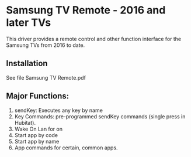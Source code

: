 # Samsung TV Remote - 2016 and later TVs


This driver provides a remote control and other function interface for the Samsung TVs from 2016 to date.

## Installation
See file Samsung TV Remote.pdf

## Major Functions:
1.  sendKey: Executes any key by name
2.  Key Commands:  pre-programmed sendKey commands (single press in Hubitat).
3.  Wake On Lan for on
4.  Start app by code
5.  Start app by name
6.  App commands for certain, common apps.

